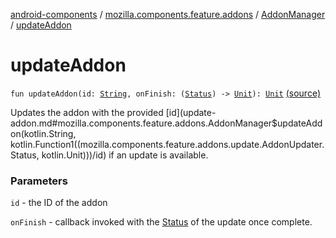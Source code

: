 [android-components](../../index.md) / [mozilla.components.feature.addons](../index.md) / [AddonManager](index.md) / [updateAddon](./update-addon.md)

# updateAddon

`fun updateAddon(id: `[`String`](https://kotlinlang.org/api/latest/jvm/stdlib/kotlin/-string/index.html)`, onFinish: (`[`Status`](../../mozilla.components.feature.addons.update/-addon-updater/-status/index.md)`) -> `[`Unit`](https://kotlinlang.org/api/latest/jvm/stdlib/kotlin/-unit/index.html)`): `[`Unit`](https://kotlinlang.org/api/latest/jvm/stdlib/kotlin/-unit/index.html) [(source)](https://github.com/mozilla-mobile/android-components/blob/master/components/feature/addons/src/main/java/mozilla/components/feature/addons/AddonManager.kt#L196)

Updates the addon with the provided [id](update-addon.md#mozilla.components.feature.addons.AddonManager$updateAddon(kotlin.String, kotlin.Function1((mozilla.components.feature.addons.update.AddonUpdater.Status, kotlin.Unit)))/id) if an update is available.

### Parameters

`id` - the ID of the addon

`onFinish` - callback invoked with the [Status](../../mozilla.components.feature.addons.update/-addon-updater/-status/index.md) of the update once complete.